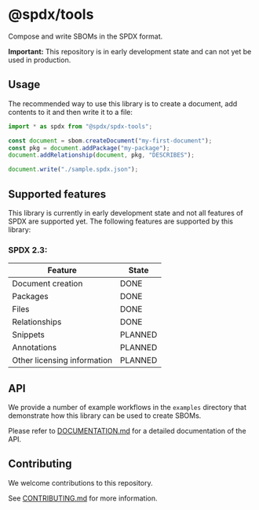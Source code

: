 <!--
SPDX-FileCopyrightText: 2023 SPDX contributors

SPDX-License-Identifier: CC0-1.0
-->

# @spdx/tools
Compose and write SBOMs in the SPDX format.

**Important:** This repository is in early development state and can not yet be used in production.

## Usage
The recommended way to use this library is to create a document, add contents to it and then write it to a file:

```javascript
import * as spdx from "@spdx/spdx-tools";

const document = sbom.createDocument("my-first-document");
const pkg = document.addPackage("my-package");
document.addRelationship(document, pkg, "DESCRIBES");

document.write("./sample.spdx.json");
```

## Supported features
This library is currently in early development state and not all features of SPDX are supported yet.
The following features are supported by this library:

### SPDX 2.3:
| Feature | State |
| ------- | ----- |
| Document creation | DONE
| Packages | DONE
| Files | DONE
| Relationships | DONE
| Snippets | PLANNED
| Annotations | PLANNED
| Other licensing information | PLANNED

## API
We provide a number of example workflows in the `examples` directory that demonstrate how this library can be used to create SBOMs.

Please refer to [DOCUMENTATION.md](https://github.com/spdx/tools-ts/blob/main/DOCUMENTATION.md) for a detailed documentation of the API.

## Contributing
We welcome contributions to this repository.

See [CONTRIBUTING.md](https://github.com/spdx/tools-ts/blob/main/CONTRIBUTING.md) for more information.
